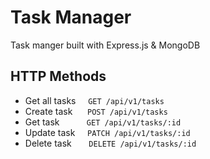 # Task Manager

Task manger built with Express.js & MongoDB

## HTTP Methods

- Get all tasks &nbsp; &nbsp; `GET /api/v1/tasks`
- Create task &nbsp;&nbsp; &nbsp; `POST /api/v1/tasks`
- Get task &nbsp; &nbsp; &nbsp; &nbsp; &nbsp; `GET /api/v1/tasks/:id`
- Update task &nbsp; &nbsp; `PATCH /api/v1/tasks/:id`
- Delete task &nbsp; &nbsp; &nbsp; `DELETE /api/v1/tasks/:id`
